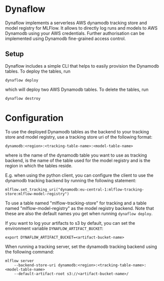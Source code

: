 # Dynaflow

Dynaflow implements a serverless AWS dynamodb tracking store and model registry for MLFlow. It
allows to directly log runs and models to AWS Dynamodb using your AWS credentials. Further
authorisation can be implemented using Dynamodb fine-grained access control.

## Setup
Dynaflow includes a simple CLI that helps to easily provision the Dynamodb tables. To deploy the
tables, run

```
dynaflow deploy
```

which will deploy two AWS Dynamodb tables. To delete the tables, run

```
dynaflow destroy
```


# Configuration
To use the deployed Dynamodb tables as the backend to your tracking store and model registry,
use a tracking store uri of the following format:

`dynamodb:<region>:<tracking-table-name>:<model-table-name>`

where <tracking-table-name> is the name of the dynamodb table you want to use as tracking backend,
<model-table-name>  is the name of the table used for the model registry and <region> is the region
in which the tables reside.

E.g. when using the python client, you can configure the client to use the dynamodb tracking
backend by running the following statement:

`mlflow.set_tracking_uri("dynamodb:eu-central-1:mlflow-tracking-store:mlflow-model-registry")`

To use a table named "mlflow-tracking-store" for tracking and a table named "mlflow-model-registry" as
the model registry backend. Note that these are also the default names you get when running `dynaflow deploy`.

If you want to log your artifacts to s3 by default, you can set the environment variable `DYNAFLOW_ARTIFACT_BUCKET`:
```
export DYNAFLOW_ARTIFACT_BUCKET=<artifact-bucket-name>
```

When running a tracking server, set the dynamodb tracking backend using the following command:

```
mlflow server
    --backend-store-uri dynamodb:<region>:<tracking-table-name>:<model-table-name>
    --default-artifact-root s3://<artifact-bucket-name>/
```
